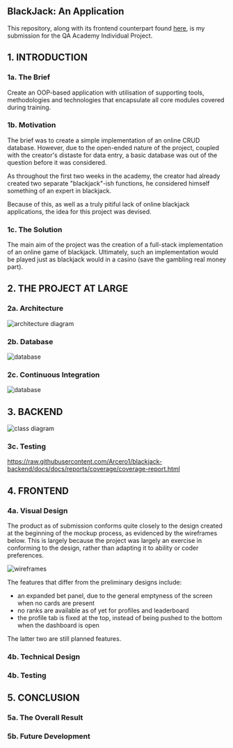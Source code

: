 ## BlackJack: An Application
This repository, along with its frontend counterpart found [here](https://github.com/Arcero1/blackjack-frontend),
is my submission for the QA Academy Individual Project.


## 1. INTRODUCTION
### 1a. The Brief
Create an OOP-based application with utilisation of supporting tools, methodologies and technologies that encapsulate all core modules covered during training.

### 1b. Motivation
The brief was to create a simple implementation of an online CRUD database. 
However, due to the open-ended nature of the project, coupled with 
the creator's distaste for data entry, a basic database was out of the question
before it was considered.
 
As throughout the first two weeks in the academy,
the creator had already created two separate "blackjack"-ish functions,
he considered himself something of an expert in blackjack.

Because of this, as well as a truly pitiful lack of online blackjack applications, 
the idea for this project was devised.

### 1c. The Solution
The main aim of the project was the creation of a full-stack implementation of an online game of blackjack.
Ultimately, such an implementation would be played just as blackjack would in a casino (save the gambling real money part).

## 2. THE PROJECT AT LARGE
### 2a. Architecture
![architecture diagram](docs/architecture.png)

### 2b. Database
![database](docs/database.png)

### 2c. Continuous Integration
![database](docs/jenkins.png)

## 3. BACKEND
![class diagram](docs/classdiagram.png)

###  3c. Testing
https://raw.githubusercontent.com/Arcero1/blackjack-backend/docs/docs/reports/coverage/coverage-report.html

## 4. FRONTEND
### 4a. Visual Design
The product as of submission conforms quite closely to the design created at the beginning of the mockup process,
as evidenced by the wireframes below. This is largely because the project was largely an exercise in conforming to the design,
rather than adapting it to ability or coder preferences.

![wireframes](docs/wireframes.png)

The features that differ from the preliminary designs include:
* an expanded bet panel, due to the general emptyness of the screen when no cards are present
* no ranks are available as of yet for profiles and leaderboard
* the profile tab is fixed at the top, instead of being pushed to the bottom when the dashboard is open

The latter two are still planned features.

### 4b. Technical Design

### 4b. Testing

## 5. CONCLUSION
### 5a. The Overall Result

### 5b. Future Development

